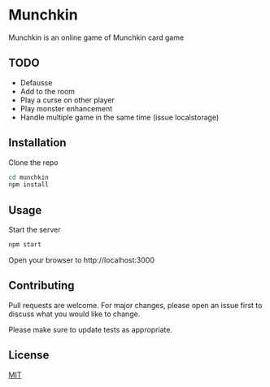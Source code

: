 # Munchkin

Munchkin is an online game of Munchkin card game 

## TODO

* Defausse
* Add to the room
* Play a curse on other player 
* Play monster enhancement
* Handle multiple game in the same time (issue localstorage)

## Installation

Clone the repo

```bash
cd munchkin
npm install
```

## Usage

Start the server
```bash
npm start
```

Open your browser to http://localhost:3000

## Contributing
Pull requests are welcome. For major changes, please open an issue first to discuss what you would like to change.

Please make sure to update tests as appropriate.

## License
[MIT](https://choosealicense.com/licenses/mit/)